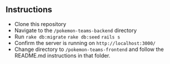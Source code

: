 ## Instructions
- Clone this repository
- Navigate to the ```/pokemon-teams-backend``` directory
- Run ```rake db:migrate``` ```rake db:seed``` ```rails s```
- Confirm the server is running on ```http://localhost:3000/```
- Change directory to ```/pokemon-teams-frontend``` and follow the README.md instructions in that folder.

